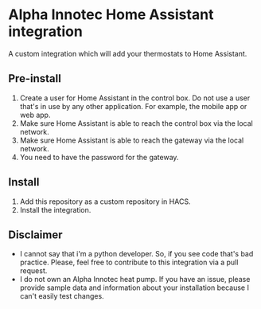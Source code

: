 # Alpha Innotec Home Assistant integration
A custom integration which will add your thermostats to Home Assistant.

## Pre-install
1. Create a user for Home Assistant in the control box. Do not use a user that's in use by any other application. For example, the mobile app or web app.
2. Make sure Home Assistant is able to reach the control box via the local network.
3. Make sure Home Assistant is able to reach the gateway via the local network.
4. You need to have the password for the gateway.

## Install
1. Add this repository as a custom repository in HACS.
2. Install the integration.

## Disclaimer
- I cannot say that i'm a python developer. So, if you see code that's bad practice. Please, feel free to contribute to this integration via a pull request. 
- I do not own an Alpha Innotec heat pump. If you have an issue, please provide sample data and information about your installation because I can't easily test changes.